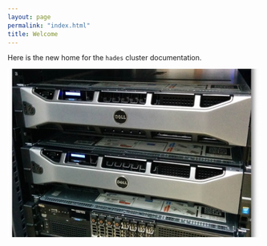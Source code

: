 ```yaml
---
layout: page
permalink: "index.html"
title: Welcome
---
```


Here is the new home for the `hades` cluster documentation.

![](images/hades.jpg)